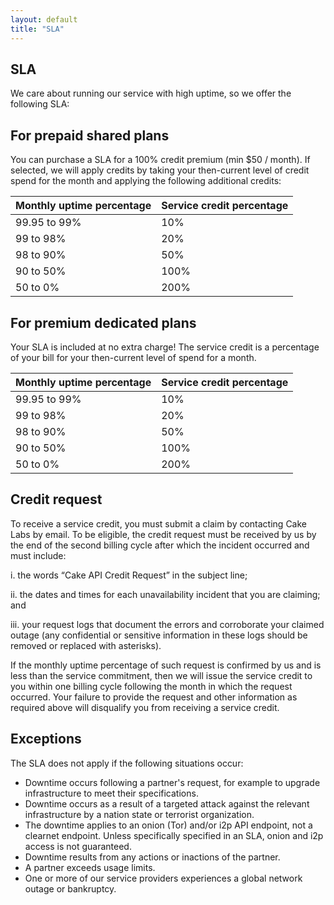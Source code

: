 ```yaml
---
layout: default
title: "SLA"
---
```


## SLA

We care about running our service with high uptime, so we offer the following SLA:

## For prepaid shared plans

You can purchase a SLA for a 100% credit premium (min $50 / month). If selected, we will apply credits by taking your then-current level of credit spend for the month and applying the following additional credits:

| Monthly uptime percentage | Service credit percentage |
| --- | --- |
| 99.95 to 99% | 10% |
| 99 to 98% | 20% |
| 98 to 90% | 50% |
| 90 to 50% | 100% |
| 50 to 0% | 200% |

## For premium dedicated plans

Your SLA is included at no extra charge! The service credit is a percentage of your bill for your then-current level of spend for a month.

| Monthly uptime percentage | Service credit percentage |
| --- | --- |
| 99.95 to 99% | 10% |
| 99 to 98% | 20% |
| 98 to 90% | 50% |
| 90 to 50% | 100% |
| 50 to 0% | 200% |

## Credit request

To receive a service credit, you must submit a claim by contacting Cake Labs by email. To be eligible, the credit request must be received by us by the end of the second billing cycle after which the incident occurred and must include:

i. the words “Cake API Credit Request” in the subject line;

ii. the dates and times for each unavailability incident that you are claiming; and

iii. your request logs that document the errors and corroborate your claimed outage (any confidential or sensitive information in these logs should be removed or replaced with asterisks).

If the monthly uptime percentage of such request is confirmed by us and is less than the service commitment, then we will issue the service credit to you within one billing cycle following the month in which the request occurred. Your failure to provide the request and other information as required above will disqualify you from receiving a service credit.

## Exceptions

The SLA does not apply if the following situations occur:

* Downtime occurs following a partner's request, for example to upgrade infrastructure to meet their specifications.
* Downtime occurs as a result of a targeted attack against the relevant infrastructure by a nation state or terrorist organization.
* The downtime applies to an onion (Tor) and/or i2p API endpoint, not a clearnet endpoint. Unless specifically specified in an SLA, onion and i2p access is not guaranteed.
* Downtime results from any actions or inactions of the partner.
* A partner exceeds usage limits.
* One or more of our service providers experiences a global network outage or bankruptcy.
